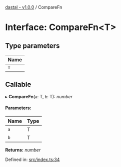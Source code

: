 [dastal - v1.0.0](../README.md) / CompareFn

# Interface: CompareFn<T\>

## Type parameters

| Name |
| :------ |
| `T` |

## Callable

▸ **CompareFn**(`a`: T, `b`: T): *number*

#### Parameters:

| Name | Type |
| :------ | :------ |
| `a` | T |
| `b` | T |

**Returns:** *number*

Defined in: [src/index.ts:34](https://github.com/havelessbemore/dastal/blob/3cce60b/src/index.ts#L34)
